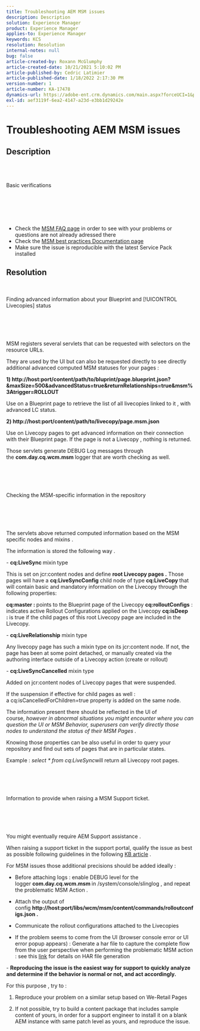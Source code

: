 ```yaml
---
title: Troubleshooting AEM MSM issues
description: Description
solution: Experience Manager
product: Experience Manager
applies-to: Experience Manager
keywords: KCS
resolution: Resolution
internal-notes: null
bug: false
article-created-by: Roxann McGlumphy
article-created-date: 10/21/2021 5:10:02 PM
article-published-by: Cedric Latimier
article-published-date: 1/18/2022 2:17:30 PM
version-number: 1
article-number: KA-17478
dynamics-url: https://adobe-ent.crm.dynamics.com/main.aspx?forceUCI=1&pagetype=entityrecord&etn=knowledgearticle&id=99b28cb8-9132-ec11-b6e5-000d3a5ba97a
exl-id: aef3119f-6ea2-4147-a23d-e3bb1d29242e
---
```

# Troubleshooting AEM MSM issues

## Description

<br><br><br>Basic verifications<br><br><br><br> <br><br>
- Check the [MSM FAQ page](https://helpx.adobe.com/experience-manager/kb/index/msm_faq.html) in order to see with your problems or questions are not already adressed there
- Check the [MSM best practices Documentation page](https://experienceleague.adobe.com/docs/experience-manager-65/administering/introduction/msm-best-practices.html?lang=en)
- Make sure the issue is reproducible with the latest Service Pack installed



## Resolution

<br><br>Finding advanced information about your Blueprint and [!UICONTROL Livecopies] status<br><br><br><br> <br><br>
MSM registers several servlets that can be requested with selectors on the resource URLs.

They are used by the UI but can also be requested directly to see directly additional advanced computed MSM statuses for your pages :

<b>1) http://host:port/content/path/to/bluprint/page.blueprint.json?&maxSize=500&advancedStatus=true&returnRelationships=true&msm%3Atrigger=ROLLOUT</b>

Use on a Blueprint page to retrieve the list of all livecopies linked to it , with advanced LC status.



<b>2) http://host:port/content/path/to/livecopy/page.msm.json</b>

Use on Livecopy pages to get advanced information on their connection with their Blueprint page.
If the page is not a Livecopy , nothing is returned.



Those servlets generate DEBUG Log messages through the <b>com.day.cq.wcm.msm </b>logger that are worth checking as well.
<br><br><br><br> <br><br>Checking the MSM-specific information in the repository<br><br><br><br> <br><br>
The servlets above returned computed information based on the MSM specific nodes and mixins .

The information is stored the following way .

- <b>cq:LiveSync </b>mixin<b> </b>type

This is set on jcr:content nodes and define <b>root Livecopy pages .</b>
Those pages will have a <b>cq:LiveSyncConfig</b> child node of type <b>cq:LiveCopy </b>that will contain basic and mandatory information on the Livecopy through the following properties:

<b>cq:master : </b>points to the Blueprint page of the Livecopy
<b>cq:rolloutConfigs</b> : indicates active Rollout Configurations applied on the Livecopy
<b>cq:isDeep : </b>is true if the child pages of this root Livecopy page are included in the Livecopy.



- <b>cq:LiveRelationship</b> mixin type

Any livecopy page has such a mixin type on its jcr:content node.
If not, the page has been at some point detached, or manually created via the authoring interface outside of a Livecopy action (create or rollout)



- <b>cq:LiveSyncCancelled</b> mixin type

Added on jcr:content nodes of Livecopy pages that were suspended.

If the suspension if effective for child pages as well : a cq:isCancelledForChildren=true property is added on the same node.



The information present there should be reflected in the UI of course, *however in abnormal situations you might encounter where you can question the UI or MSM Behavior, superusers can verify directly those nodes to understand the status of their MSM Pages .*

Knowing those properties can be also useful in order to query your repository and find out sets of pages that are in particular states.

Example : *select \* from cq:LiveSync*will return all Livecopy root pages.
<br><br><br><br> <br><br>Information to provide when raising a MSM Support ticket.<br><br><br><br> <br><br>
You might eventually require AEM Support assistance .

When raising a support ticket in the support portal, qualify the issue as best as possible following guidelines in the following [KB article](https://helpx.adobe.com/cq/kb/how-to-fully-qualify-a-ticket.html) .

For MSM issues those additional precisions should be added ideally :

- Before attaching logs : enable DEBUG level for the logger <b>com.day.cq.wcm.msm </b>in /system/console/slinglog , and repeat the problematic MSM Action .

- Attach the output of config <b>http://host:port/libs/wcm/msm/content/commands/rolloutconfigs.json .</b>

- Communicate the rollout configurations attached to the Livecopies

- If the problem seems to come from the UI (browser console error or UI error popup appears) : Generate a har file to capture the complete flow from the user perspective when performing the problematic MSM action : see this [link](https://help.tenderapp.com/kb/troubleshooting-your-tender-site/generating-an-har-file) for details on HAR file generation

- <b>Reproducing the issue is the easiest way for support to quickly analyze and determine if the behavior is normal or not, and act accordingly.</b>

For this purpose , try to :

1) Reproduce your problem on a similar setup based on We-Retail Pages

2) If not possible, try to build a content package that includes sample content of yours, in order for a support engineer to install it on a blank AEM instance with same patch level as yours, and reproduce the issue.

